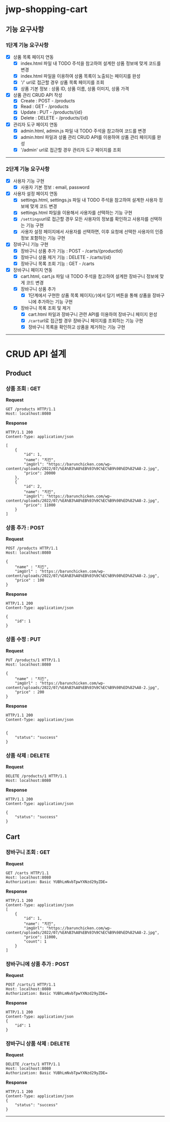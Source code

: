 # jwp-shopping-cart

## 기능 요구사항

### 1단계 기능 요구사항

- [x] 상품 목록 페이지 연동
    - [x] index.html 파일 내 TODO 주석을 참고하여 설계한 상품 정보에 맞게 코드를 변경
    - [x] index.html 파일을 이용하여 상품 목록이 노출되는 페이지를 완성
    - [x] '/' url로 접근할 경우 상품 목록 페이지를 조회
    - [x] 상품 기본 정보 : 상품 ID, 상품 이름, 상품 이미지, 상품 가격
- [x] 상품 관리 CRUD API 작성
    - [x] Create : POST - /products
    - [x] Read : GET - /products
    - [x] Update : PUT - /products/{id}
    - [x] Delete : DELETE - /products/{id}
- [x] 관리자 도구 페이지 연동
    - [x] admin.html, admin.js 파일 내 TODO 주석을 참고하여 코드를 변경
    - [x] admin.html 파일과 상품 관리 CRUD API를 이용하여 상품 관리 페이지를 완성
    - [x] '/admin' url로 접근할 경우 관리자 도구 페이지를 조회

---

### 2단계 기능 요구사항

- [x] 사용자 기능 구현
    - [x] 사용자 기본 정보 : email, password
- [x] 사용자 설정 페이지 연동
    - [x] settings.html, settings.js 파일 내 TODO 주석을 참고하여 설계한 사용자 정보에 맞게 코드 변경
    - [x] settings.html 파일을 이용해서 사용자를 선택하는 기능 구현
    - [x] `/settings`url로 접근할 경우 모든 사용자의 정보를 확인하고 사용자를 선택하는 기능 구현
    - [x] 사용자 설정 페이지에서 사용자를 선택하면, 이후 요청에 선택한 사용자의 인증 정보 포함하는 기능 구현
- [x] 장바구니 기능 구현
    - [x] 장바구니 상품 추가 기능 : POST - /carts/{productId}
    - [x] 장바구니 상품 제거 기능 : DELETE - /carts/{id}
    - [x] 장바구니 목록 조회 기능 : GET - /carts
- [x] 장바구니 페이지 연동
    - [x] cart.html, cart.js 파일 내 TODO 주석을 참고하여 설계한 장바구니 정보에 맞게 코드 변경
    - [x] 장바구니 상품 추가
        - [x] 1단계에서 구현한 상품 목록 페이지(`/`)에서 담기 버튼을 통해 상품을 장바구니에 추가하는 기능 구현
    - [x] 장바구니 목록 조회 및 제거
        - [x] cart.html 파일과 장바구니 관련 API를 이용하여 장바구니 페이지 완성
        - [x] `/cart`url로 접근할 경우 장바구니 페이지를 조회하는 기능 구현
        - [x] 장바구니 목록을 확인하고 상품을 제거하는 기능 구현

---

# CRUD API 설계

## Product

### 상품 조회 : GET

**Request**

```http request
GET /products HTTP/1.1
Host: localhost:8080
```

**Response**

```http request
HTTP/1.1 200
Content-Type: application/json

[
    {
        "id": 1,
        "name": "치킨",
        "imgUrl": "https://barunchicken.com/wp-content/uploads/2022/07/%EA%B3%A8%EB%93%9C%EC%B9%98%ED%82%A8-2.jpg",
        "price": 20000
    },
    {
        "id": 2,
        "name": "치킨",
        "imgUrl": "https://barunchicken.com/wp-content/uploads/2022/07/%EA%B3%A8%EB%93%9C%EC%B9%98%ED%82%A8-2.jpg",
        "price": 11000
    }
]
```

### 상품 추가 : POST

**Request**

```http request
POST /products HTTP/1.1
Host: localhost:8080

{
    "name" : "치킨",
    "imgUrl" : "https://barunchicken.com/wp-content/uploads/2022/07/%EA%B3%A8%EB%93%9C%EC%B9%98%ED%82%A8-2.jpg",
    "price" : 100
}
```

**Response**

```http request
HTTP/1.1 200
Content-Type: application/json

{
    "id": 1
}
```

### 상품 수정 : PUT

**Request**

```http request
PUT /products/1 HTTP/1.1
Host: localhost:8080

{
    "name" : "치킨",
    "imgUrl" : "https://barunchicken.com/wp-content/uploads/2022/07/%EA%B3%A8%EB%93%9C%EC%B9%98%ED%82%A8-2.jpg",
    "price" : 200
}
```

**Response**

```http request
HTTP/1.1 200
Content-Type: application/json


{
    "status": "success"
}
```

### 상품 삭제 : DELETE

**Request**

```http request
DELETE /products/1 HTTP/1.1
Host: localhost:8080
```

**Response**

```http request
HTTP/1.1 200
Content-Type: application/json

{
    "status": "success"
}
```

## Cart

### 장바구니 조회 : GET

**Request**

```http request
GET /carts HTTP/1.1
Host: localhost:8080
Authorization: Basic YUBhLmNvbTpwYXNzd29yZDE=
```

**Response**

```http request
HTTP/1.1 200
Content-Type: application/json
[
    {
        "id": 1,
        "name": "치킨",
        "imgUrl": "https://barunchicken.com/wp-content/uploads/2022/07/%EA%B3%A8%EB%93%9C%EC%B9%98%ED%82%A8-2.jpg",
        "price": 11000,
        "count": 1
    }
]
```

### 장바구니에 상품 추가 : POST

**Request**

```http request
POST /carts/1 HTTP/1.1
Host: localhost:8080
Authorization: Basic YUBhLmNvbTpwYXNzd29yZDE=
```

**Response**

```http request
HTTP/1.1 200
Content-Type: application/json
{
    "id": 1
}
```

### 장바구니 상품 삭제 : DELETE

**Request**

```http request
DELETE /carts/1 HTTP/1.1
Host: localhost:8080
Authorization: Basic YUBhLmNvbTpwYXNzd29yZDE=
```

**Response**

```http request
HTTP/1.1 200
Content-Type: application/json
{
    "status": "success"
}
```

--- 
